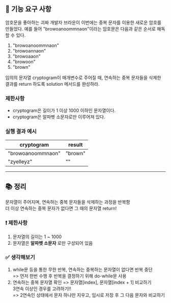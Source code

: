 ## 🚀 기능 요구 사항

암호문을 좋아하는 괴짜 개발자 브라운이 이번에는 중복 문자를 이용한 새로운 암호를 만들었다. 예를 들어 "browoanoommnaon"이라는 암호문은 다음과 같은 순서로 해독할 수 있다.

1. "browoanoommnaon"
2. "browoannaon"
3. "browoaaon"
4. "browoon"
5. "brown"

임의의 문자열 cryptogram이 매개변수로 주어질 때, 연속하는 중복 문자들을 삭제한 결과를 return 하도록 solution 메서드를 완성하라.

### 제한사항

- cryptogram은 길이가 1 이상 1000 이하인 문자열이다.
- cryptogram은 알파벳 소문자로만 이루어져 있다.

### 실행 결과 예시

| cryptogram        | result  |
| ----------------- | ------- |
| "browoanoommnaon" | "brown" |
| "zyelleyz"        | ""      |

---

## 📚 정리

문자열이 주어지며, 연속하는 중복 문자들을 삭제하는 과정을 반복함  
더 이상 연속하는 중복 문자가 없다면 그 때의 문자열 return!

### ❗ 제한사항  
1. 문자열의 길이는 1 ~ 1000      
2. 문자열은 __알파벳 소문자__ 로만 구성되어 있음  

### ✅ 생각해보기
1. while문 등을 통한 무한 반복, 연속하는 중복하는 문자열이 없다면 반복 중단  
   => 먼저 한번 수행 후 반복을 결정하기 위해 do-while문 사용  
2. 연속하는 중복 문자열 확인 => 문자열[index], 문자열[index + 1] 비교하기  
3연속 이상인 경우를 고려하기!!  
   => 2연속인 상태에서 문자 하나만 지우고, 임시로 저장 후 그 다음 문자와 비교하기
